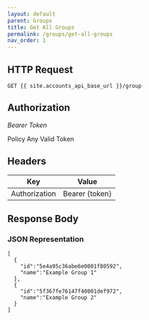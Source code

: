 ```yaml
---
layout: default
parent: Groups
title: Get All Groups
permalink: /groups/get-all-groups
nav_order: 1
---
```


## HTTP Request

```
GET {{ site.accounts_api_base_url }}/group
```
## Authorization

*Bearer Token*

Policy
Any Valid Token

## Headers

| Key     | Value        |
| ----------- | ----------- |
| Authorization | Bearer {token}      |

## Response Body
### JSON Representation
```
[
  {
    "id":"5e4a95c36abe6e0001f80592",
    "name":"Example Group 1"
  },
  {
    "id":"5f367fe76147f40001def972",
    "name":"Example Group 2"
  }
]

```
